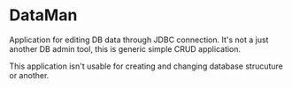 DataMan
=======

Application for editing DB data through JDBC connection. It's not a just another DB admin tool, this is generic simple CRUD application.

This application isn't usable for creating and changing database strucuture or another.
